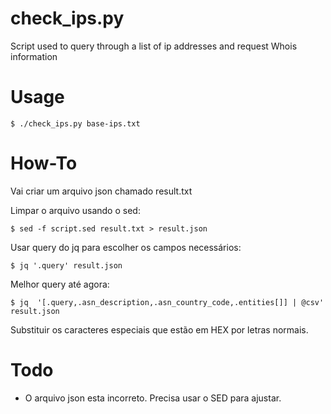 # check_ips.py
Script used to query through a list of ip addresses and request Whois information

# Usage
```
$ ./check_ips.py base-ips.txt
```

# How-To
Vai criar um arquivo json chamado result.txt

Limpar o arquivo usando o sed:
```
$ sed -f script.sed result.txt > result.json
```

Usar query do jq para escolher os campos necessários:
```
$ jq '.query' result.json
```

Melhor query até agora:
```
$ jq  '[.query,.asn_description,.asn_country_code,.entities[]] | @csv' result.json
```

Substituir os caracteres especiais que estão em HEX por letras normais.

# Todo
- O arquivo json esta incorreto. Precisa usar o SED para ajustar.

